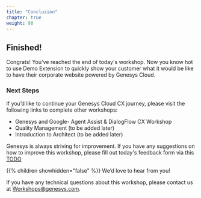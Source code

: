 ```yaml
---
title: "Conclusion"
chapter: true
weight: 90
---
```


## Finished!

Congrats! You've reached the end of today's workshop. Now you know hot to use Demo Extension to quickly show your customer what it would be like to have their corporate website powered by Genesys Cloud.

### Next Steps

If you’d like to continue your Genesys Cloud CX journey, please visit the following links to complete other workshops:

- Genesys and Google- Agent Assist & DialogFlow CX Workshop
- Quality Management (to be added later)
- Introduction to Architect (to be added later)

Genesys is always striving for improvement. If you have any suggestions on how to improve this workshop, please fill out today's feedback form via this [TODO](TODO)

{{% children showhidden="false" %}} We’d love to hear from you!

If you have any technical questions about this workshop, please contact us at Workshops@genesys.com.
